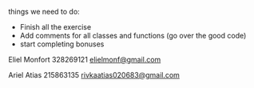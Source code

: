 things we need to do:
  - Finish all the exercise
  - Add comments for all classes and functions (go over the good code)
  - start completing bonuses

Eliel Monfort
328269121
elielmonf@gmail.com
  
Ariel Atias
215863135
rivkaatias020683@gmail.com
